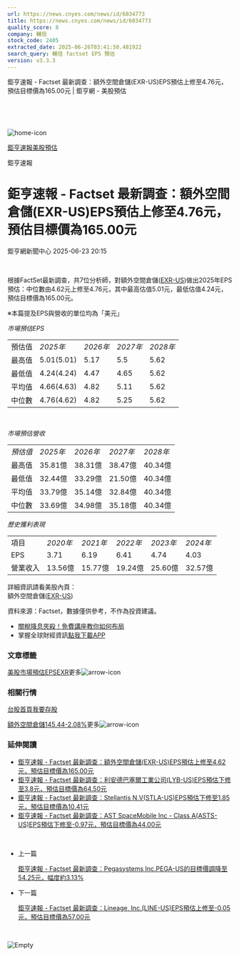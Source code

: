```yaml
---
url: https://news.cnyes.com/news/id/6034773
title: https://news.cnyes.com/news/id/6034773
quality_score: 8
company: 輔信
stock_code: 2405
extracted_date: 2025-06-26T03:41:50.481922
search_query: 輔信 factset EPS 預估
version: v3.3.3
---
```


鉅亨速報 - Factset 最新調查：額外空間倉儲(EXR-US)EPS預估上修至4.76元，預估目標價為165.00元 | 鉅亨網 - 美股預估

‌

‌

![home-icon](/assets/icons/breadCrumb/symbol-icon-home.svg)

[鉅亨速報](/news/cat/anue_live)[美股預估](/news/cat/us_forecast)

鉅亨速報

# 鉅亨速報 - Factset 最新調查：額外空間倉儲(EXR-US)EPS預估上修至4.76元，預估目標價為165.00元

鉅亨網新聞中心 2025-06-23 20:15

‌

根據FactSet最新調查，共7位分析師，對額外空間倉儲([EXR-US](https://invest.cnyes.com/usstock/detail/EXR))做出2025年EPS預估：中位數由4.62元上修至4.76元，其中最高估值5.01元，最低估值4.24元，預估目標價為165.00元。

※本篇提及EPS與營收的單位均為「美元」

*市場預估EPS*

|  |  |  |  |  |
| --- | --- | --- | --- | --- |
| 預估值 | *2025年* | *2026年* | *2027年* | *2028年* |
| 最高值 | 5.01(5.01) | 5.17 | 5.5 | 5.62 |
| 最低值 | 4.24(4.24) | 4.47 | 4.65 | 5.62 |
| 平均值 | 4.66(4.63) | 4.82 | 5.11 | 5.62 |
| 中位數 | 4.76(4.62) | 4.82 | 5.25 | 5.62 |

‌

*市場預估營收*

|  |  |  |  |  |
| --- | --- | --- | --- | --- |
| *預估值* | *2025年* | *2026年* | *2027年* | *2028年* |
| 最高值 | 35.81億 | 38.31億 | 38.47億 | 40.34億 |
| 最低值 | 32.44億 | 33.29億 | 21.50億 | 40.34億 |
| 平均值 | 33.79億 | 35.14億 | 32.84億 | 40.34億 |
| 中位數 | 33.69億 | 34.98億 | 35.18億 | 40.34億 |

*歷史獲利表現*

|  |  |  |  |  |  |
| --- | --- | --- | --- | --- | --- |
| 項目 | *2020年* | *2021年* | *2022年* | *2023年* | *2024年* |
| EPS | 3.71 | 6.19 | 6.41 | 4.74 | 4.03 |
| 營業收入 | 13.56億 | 15.77億 | 19.24億 | 25.60億 | 32.57億 |

詳細資訊請看美股內頁：  
額外空間倉儲([EXR-US](https://invest.cnyes.com/usstock/detail/EXR))

資料來源：Factset，數據僅供參考，不作為投資建議。

* [關稅降息夾殺！免費講座教你如何布局](https://events.cnyes.com/rsc2025H2-35584?utm_source=anue&utm_medium=usstocks_end)
* 掌握全球財經資訊[點我下載APP](http://www.cnyes.com/app/?utm_source=mweb&utm_medium=HamMenuBanner&utm_campaign=fixed&utm_content=entr)

### 文章標籤

[美股](https://news.cnyes.com/tag/美股 "美股")[市場預估](https://news.cnyes.com/tag/市場預估 "市場預估")[EPS](https://news.cnyes.com/tag/EPS "EPS")[EXR](https://news.cnyes.com/tag/EXR "EXR")更多![arrow-icon](/assets/icons/arrows/arrow-down.svg)

### 相關行情

[台股首頁](https://www.cnyes.com/twstock)[我要存股](https://supr.link/8OHaU)

[額外空間倉儲145.44-2.08%](https://invest.cnyes.com/usstock/detail/EXR)更多![arrow-icon](/assets/icons/arrows/arrow-down.svg)

### 延伸閱讀

* [鉅亨速報 - Factset 最新調查：額外空間倉儲(EXR-US)EPS預估上修至4.62元，預估目標價為165.00元](/news/id/5986919)
* [鉅亨速報 - Factset 最新調查：利安德巴塞爾工業公司(LYB-US)EPS預估下修至3.8元，預估目標價為64.50元](/news/id/6038732)
* [鉅亨速報 - Factset 最新調查：Stellantis N.V(STLA-US)EPS預估下修至1.85元，預估目標價為10.41元](/news/id/6038700)
* [鉅亨速報 - Factset 最新調查：AST SpaceMobile Inc - Class A(ASTS-US)EPS預估下修至-0.97元，預估目標價為44.00元](/news/id/6038639)

‌

* 上一篇

  [鉅亨速報 - Factset 最新調查：Pegasystems Inc.PEGA-US的目標價調降至54.25元，幅度約3.13%](/news/id/6034999)
* 下一篇

  [鉅亨速報 - Factset 最新調查：Lineage, Inc.(LINE-US)EPS預估上修至-0.05元，預估目標價為57.00元](/news/id/6032514)

‌

![Empty](/assets/icons/skeleton/empty-image.svg)

‌